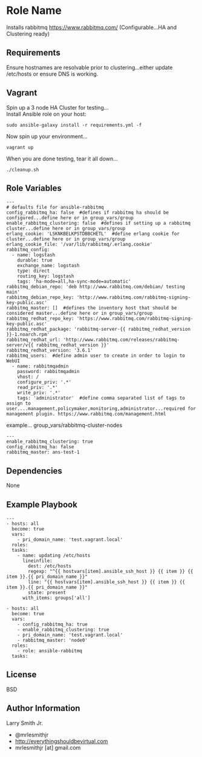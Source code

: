Role Name
=========

Installs rabbitmq https://www.rabbitmq.com/ (Configurable...HA and Clustering ready)

Requirements
------------

Ensure hostnames are resolvable prior to clustering...either update /etc/hosts or ensure DNS is working.

Vagrant
-------

Spin up a 3 node HA Cluster for testing...  
Install Ansible role on your host:  
````
sudo ansible-galaxy install -r requirements.yml -f
````
Now spin up your environment...  
````
vagrant up
````
When you are done testing, tear it all down...  
````
./cleanup.sh
````

Role Variables
--------------

````
---
# defaults file for ansible-rabbitmq
config_rabbitmq_ha: false  #defines if rabbitmq ha should be configured...define here or in group_vars/group
enable_rabbitmq_clustering: false  #defines if setting up a rabbitmq cluster...define here or in group_vars/group
erlang_cookie: 'LSKNKBELKPSTDBBCHETL'  #define erlang cookie for cluster...define here or in group_vars/group
erlang_cookie_file: '/var/lib/rabbitmq/.erlang.cookie'
rabbitmq_config:
  - name: logstash
    durable: true
    exchange_name: logstash
    type: direct
    routing_key: logstash
    tags: 'ha-mode=all,ha-sync-mode=automatic'
rabbitmq_debian_repo: 'deb http://www.rabbitmq.com/debian/ testing main'
rabbitmq_debian_repo_key: 'http://www.rabbitmq.com/rabbitmq-signing-key-public.asc'
rabbitmq_master: []  #defines the inventory host that should be considered master...define here or in group_vars/group
rabbitmq_redhat_repo_key: 'https://www.rabbitmq.com/rabbitmq-signing-key-public.asc'
rabbitmq_redhat_package: 'rabbitmq-server-{{ rabbitmq_redhat_version }}-1.noarch.rpm'
rabbitmq_redhat_url: 'http://www.rabbitmq.com/releases/rabbitmq-server/v{{ rabbitmq_redhat_version }}'
rabbitmq_redhat_version: '3.6.1'
rabbitmq_users:  #define admin user to create in order to login to WebUI
  - name: rabbitmqadmin
    password: rabbitmqadmin
    vhost: /
    configure_priv: '.*'
    read_priv: '.*'
    write_priv: '.*'
    tags: 'administrator'  #define comma separated list of tags to assign to user....management,policymaker,monitoring,administrator...required for management plugin. https://www.rabbitmq.com/management.html
````

example...
group_vars/rabbitmq-cluster-nodes
````
---
enable_rabbitmq_clustering: true
config_rabbitmq_ha: false
rabbitmq_master: ans-test-1
````

Dependencies
------------

None

Example Playbook
----------------

````
---
- hosts: all
  become: true
  vars:
    - pri_domain_name: 'test.vagrant.local'
  roles:
  tasks:
    - name: updating /etc/hosts
      lineinfile:
        dest: /etc/hosts
        regexp: "^{{ hostvars[item].ansible_ssh_host }} {{ item }} {{ item }}.{{ pri_domain_name }}"
        line: "{{ hostvars[item].ansible_ssh_host }} {{ item }} {{ item }}.{{ pri_domain_name }}"
        state: present
      with_items: groups['all']

- hosts: all
  become: true
  vars:
    - config_rabbitmq_ha: true
    - enable_rabbitmq_clustering: true
    - pri_domain_name: 'test.vagrant.local'
    - rabbitmq_master: 'node0'
  roles:
    - role: ansible-rabbitmq
  tasks:
````

License
-------

BSD

Author Information
------------------

Larry Smith Jr.
- @mrlesmithjr
- http://everythingshouldbevirtual.com
- mrlesmithjr [at] gmail.com
